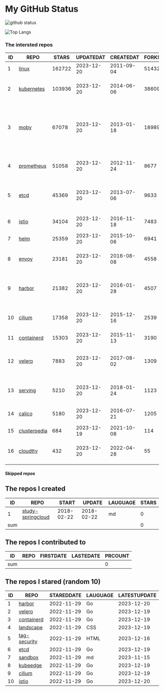 # My GitHub Status

<img src="https://github-readme-stats-1.yihong0618.vercel.app/api?username=daoqingniu&show_icons=true&&&hide_title=true&count_private=true" alt="github status" />

![Top Langs](https://github-readme-stats-1.yihong0618.vercel.app/api/top-langs/?username=daoqingniu&layout=compact)

<!--START_SECTION:github_repos-->
### The intersted repos
| ID |                              REPO                               | STARS  | UPDATEDAT  | CREATEDAT  | FORKSCOUNT |                                                DESCRIPTIONS                                                |
|----|-----------------------------------------------------------------|--------|------------|------------|------------|------------------------------------------------------------------------------------------------------------|
|  1 | [linux](https://github.com/torvalds/linux)                      | 162722 | 2023-12-20 | 2011-09-04 |      51432 | Linux kernel source tree                                                                                   |
|  2 | [kubernetes](https://github.com/kubernetes/kubernetes)          | 103936 | 2023-12-20 | 2014-06-06 |      38609 | Production-Grade Container Scheduling and Management                                                       |
|  3 | [moby](https://github.com/moby/moby)                            |  67078 | 2023-12-20 | 2013-01-18 |      18989 | The Moby Project - a collaborative project for the container ecosystem to assemble container-based systems |
|  4 | [prometheus](https://github.com/prometheus/prometheus)          |  51058 | 2023-12-20 | 2012-11-24 |       8677 | The Prometheus monitoring system and time series database.                                                 |
|  5 | [etcd](https://github.com/etcd-io/etcd)                         |  45369 | 2023-12-20 | 2013-07-06 |       9633 | Distributed reliable key-value store for the most critical data of a distributed system                    |
|  6 | [istio](https://github.com/istio/istio)                         |  34104 | 2023-12-20 | 2016-11-18 |       7483 | Connect, secure, control, and observe services.                                                            |
|  7 | [helm](https://github.com/helm/helm)                            |  25359 | 2023-12-20 | 2015-10-06 |       6941 | The Kubernetes Package Manager                                                                             |
|  8 | [envoy](https://github.com/envoyproxy/envoy)                    |  23181 | 2023-12-20 | 2016-08-08 |       4558 | Cloud-native high-performance edge/middle/service proxy                                                    |
|  9 | [harbor](https://github.com/goharbor/harbor)                    |  21382 | 2023-12-20 | 2016-01-28 |       4507 | An open source trusted cloud native registry project that stores, signs, and scans content.                |
| 10 | [cilium](https://github.com/cilium/cilium)                      |  17358 | 2023-12-20 | 2015-12-16 |       2539 | eBPF-based Networking, Security, and Observability                                                         |
| 11 | [containerd](https://github.com/containerd/containerd)          |  15303 | 2023-12-20 | 2015-11-13 |       3190 | An open and reliable container runtime                                                                     |
| 12 | [velero](https://github.com/vmware-tanzu/velero)                |   7883 | 2023-12-20 | 2017-08-02 |       1309 | Backup and migrate Kubernetes applications and their persistent volumes                                    |
| 13 | [serving](https://github.com/knative/serving)                   |   5210 | 2023-12-20 | 2018-01-24 |       1123 | Kubernetes-based, scale-to-zero, request-driven compute                                                    |
| 14 | [calico](https://github.com/projectcalico/calico)               |   5180 | 2023-12-20 | 2016-07-21 |       1205 | Cloud native networking and network security                                                               |
| 15 | [clusterpedia](https://github.com/clusterpedia-io/clusterpedia) |    684 | 2023-12-19 | 2021-10-08 |        114 | The Encyclopedia of Kubernetes clusters                                                                    |
| 16 | [cloudtty](https://github.com/cloudtty/cloudtty)                |    432 | 2023-12-20 | 2022-04-28 |         55 | A Friendly Kubernetes CloudShell (Web Terminal) !                                                          |



#### Skipped repos
<!--END_SECTION:github_repos-->

<!--START_SECTION:my_github-->
## The repos I created
| ID  |                                 REPO                                 |   START    |   UPDATE   | LAUGUAGE | STARS |
|-----|----------------------------------------------------------------------|------------|------------|----------|-------|
|   1 | [study-springcloud](https://github.com/daoqingniu/study-springcloud) | 2018-02-22 | 2018-02-22 | md       |     0 |
| sum |                                                                      |            |            |          |     0 |

## The repos I contributed to
| ID  | REPO | FIRSTDATE | LASTEDATE | PRCOUNT |
|-----|------|-----------|-----------|---------|
| sum |      |           |           |       0 |

## The repos I stared (random 10)
| ID |                          REPO                          | STAREDDATE | LAUGUAGE | LATESTUPDATE |
|----|--------------------------------------------------------|------------|----------|--------------|
|  1 | [harbor](https://github.com/goharbor/harbor)           | 2022-11-29 | Go       | 2023-12-20   |
|  2 | [velero](https://github.com/vmware-tanzu/velero)       | 2022-11-29 | Go       | 2023-12-19   |
|  3 | [containerd](https://github.com/containerd/containerd) | 2022-11-29 | Go       | 2023-12-19   |
|  4 | [landscape](https://github.com/cncf/landscape)         | 2022-11-29 | CSS      | 2023-12-19   |
|  5 | [tag-security](https://github.com/cncf/tag-security)   | 2022-11-29 | HTML     | 2023-12-16   |
|  6 | [etcd](https://github.com/etcd-io/etcd)                | 2022-11-29 | Go       | 2023-12-19   |
|  7 | [sandbox](https://github.com/cncf/sandbox)             | 2022-11-29 | md       | 2023-11-15   |
|  8 | [kubeedge](https://github.com/kubeedge/kubeedge)       | 2022-11-29 | Go       | 2023-12-19   |
|  9 | [cilium](https://github.com/cilium/cilium)             | 2022-11-29 | Go       | 2023-12-19   |
| 10 | [istio](https://github.com/istio/istio)                | 2022-11-29 | Go       | 2023-12-20   |

<!--END_SECTION:my_github-->
